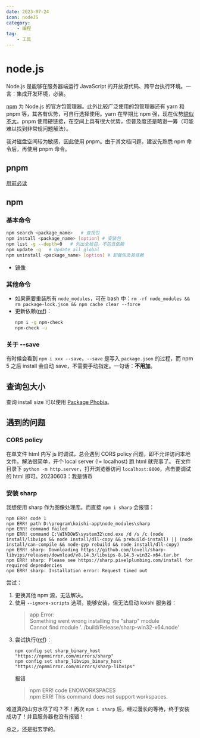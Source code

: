 ```yaml
---
date: 2023-07-24
icon: nodeJS
category:
    - 编程
tag:
    - 工具
---
```

# node.js
Node.js 是能够在服务器端运行 JavaScript 的开放源代码、跨平台执行环境。一言：集成开发环境，必装。

[npm](#npm) 为 Node.js 的官方包管理器。此外比较广泛使用的包管理器还有 yarn 和 pnpm 等，其各有优势，可自行选择使用。yarn 在早期比 npm 强，现在优势[貌似不大](https://zhuanlan.zhihu.com/p/27449990)。pnpm 使用硬链接，在空间上具有很大优势，但普及度还是略逊一筹（可能难以找到非常规问题解法）。

我对磁盘空间较为敏感，因此使用 pnpm。由于其文档问题，建议先熟悉 npm 命令后，再使用 pnpm 命令。
## pnpm
[用前必读](https://pnpm.io/zh/pnpm-cli#命令行)
## npm
### 基本命令
```sh
npm search <package_name>   # 查找包
npm install <package_name> [option] # 安装包
npm list -g --depth=0   # 列出全局包，不包含依赖
npm update -g   # Update all global
npm uninstall <package_name> [option] # 卸载包及其依赖
```
* [镜像](https://www.runoob.com/w3cnote/npm-switch-repo.html)
### 其他命令
* 如果需要重装所有 `node_modules`，可在 bash 中：`rm -rf node_modules && rm package-lock.json && npm cache clear --force`
* 更新依赖([ref](https://juejin.cn/post/6844903827599015944))：
    ```sh
    npm i -g npm-check
    npm-check -u
    ```
### 关于 --save
有时候会看到 `npm i xxx --save`，`--save` 是写入 `package.json` 的过程，而 npm 5 之后 install 会自动 save，不需要手动指定。一句话：**不用加**。
## 查询包大小
查询 install size 可以使用 [Package Phobia](https://packagephobia.com/)。
## 遇到的问题
### CORS policy
在单文件 html 内写 js 时调试，总会遇到 CORS policy 问题，即不允许访问本地文件。解法很简单，开个 local server (!= localhost) 跑 html 就完事了。
在文件目录下 `python -m http.server`，打开浏览器访问 `localhost:8000`，点击要调试的 html 即可。<span class="heimu" title="你知道的太多了">20230603：我是铸币</span>
### 安装 sharp
我想使用 sharp 作为图像处理库。而直接 `npm i sharp` 会报错：
```
npm ERR! code 1
npm ERR! path D:\program\koishi-app\node_modules\sharp
npm ERR! command failed
npm ERR! command C:\WINDOWS\system32\cmd.exe /d /s /c (node install/libvips && node install/dll-copy && prebuild-install) || (node install/can-compile && node-gyp rebuild && node install/dll-copy)
npm ERR! sharp: Downloading https://github.com/lovell/sharp-libvips/releases/download/v8.14.3/libvips-8.14.3-win32-x64.tar.br
npm ERR! sharp: Please see https://sharp.pixelplumbing.com/install for required dependencies
npm ERR! sharp: Installation error: Request timed out
```
尝试：
1. 更换其他 npm 源，无法解决。
2. 使用 `--ignore-scripts` 选项，能够安装，但无法启动 koishi 服务器：
    > app Error: <br/>
    > Something went wrong installing the "sharp" module<br/>
    > Cannot find module '../build/Release/sharp-win32-x64.node'
3. 尝试执行([ref](https://sharp.pixelplumbing.com/install#chinese-mirror))：
    ```shell
    npm config set sharp_binary_host "https://npmmirror.com/mirrors/sharp"
    npm config set sharp_libvips_binary_host "https://npmmirror.com/mirrors/sharp-libvips"
    ```
    报错
    > npm ERR! code ENOWORKSPACES<br/>
    > npm ERR! This command does not support workspaces.

难道真的山穷水尽了吗？不！再次 `npm i sharp` 后，经过漫长的等待，终于安装成功了！并且服务器也没有报错！

总之，还是挺玄学的。